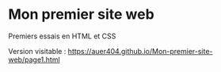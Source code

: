 # Mon premier site web
Premiers essais en HTML et CSS

Version visitable : https://auer404.github.io/Mon-premier-site-web/page1.html
